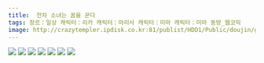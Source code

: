 ```yaml
---
title:  전차 소녀는 꿈을 꾼다
tags: 장르：일상 캐릭터：리카 캐릭터：마리사 캐릭터：미마 캐릭터：미마 동방_웹코믹
image: http://crazytempler.ipdisk.co.kr:81/publist/HDD1/Public/doujin/ghap/5779/001.jpg
---
```

<img src="http://crazytempler.ipdisk.co.kr:81/publist/HDD1/Public/doujin/ghap/5779/001.jpg">
<img src="http://crazytempler.ipdisk.co.kr:81/publist/HDD1/Public/doujin/ghap/5779/002.jpg">
<img src="http://crazytempler.ipdisk.co.kr:81/publist/HDD1/Public/doujin/ghap/5779/003.jpg">
<img src="http://crazytempler.ipdisk.co.kr:81/publist/HDD1/Public/doujin/ghap/5779/004.jpg">
<img src="http://crazytempler.ipdisk.co.kr:81/publist/HDD1/Public/doujin/ghap/5779/005.jpg">
<img src="http://crazytempler.ipdisk.co.kr:81/publist/HDD1/Public/doujin/ghap/5779/006.jpg">
<img src="http://crazytempler.ipdisk.co.kr:81/publist/HDD1/Public/doujin/ghap/5779/007.jpg">
